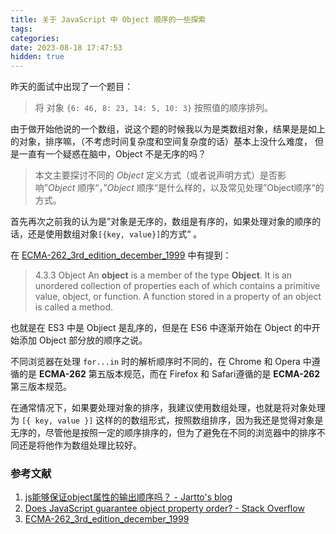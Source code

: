 ```yaml
---
title: 关于 JavaScript 中 Object 顺序的一些探索
tags: 
categories:
date: 2023-08-18 17:47:53
hidden: true
---
```

昨天的面试中出现了一个题目：

> 将 对象 `{6: 46, 8: 23, 14: 5, 10: 3}` 按照值的顺序排列。

由于做开始他说的一个数组，说这个题的时候我以为是类数组对象，结果是是如上的对象，排序嘛，（不考虑时间复杂度和空间复杂度的话）基本上没什么难度， 但是一直有一个疑惑在脑中，Object 不是无序的吗？

> 本文主要探讨不同的 *Object* 定义方式（或者说声明方式）是否影响”*Object* 顺序“，”*Object* 顺序“是什么样的，以及常见处理”Object顺序“的方式。

首先再次之前我的认为是”对象是无序的，数组是有序的，如果处理对象的顺序的话，还是使用数组对象`[{key, value}]`的方式“ 。

在 [ECMA-262_3rd_edition_december_1999](https://www.ecma-international.org/wp-content/uploads/ECMA-262_3rd_edition_december_1999.pdf) 中有提到：

> 4.3.3 Object 
> An **object** is a member of the type **Object**. It is an unordered collection of properties each of which contains a primitive value, object, or function. A function stored in a property of an object is called a method.

也就是在 ES3 中是 Objiect 是乱序的，但是在 ES6 中逐渐开始在 Object 的中开始添加 Object 部分放的顺序之说。

不同浏览器在处理 `for...in` 时的解析顺序时不同的，在 Chrome 和 Opera 中遵循的是 **ECMA-262** 第五版本规范，而在 Firefox 和 Safari遵循的是 **ECMA-262**  第三版本规范。

在通常情况下，如果要处理对象的排序，我建议使用数组处理，也就是将对象处理为 `[{ key, value }]` 这样的的数组形式，按照数组排序，因为我还是觉得对象是无序的，尽管他是按照一定的顺序排序的，但为了避免在不同的浏览器中的排序不同还是将他作为数组处理比较好。
### 参考文献
1. [js能够保证object属性的输出顺序吗？ - Jartto's blog](http://jartto.wang/2016/10/25/does-js-guarantee-object-property-order/)
2. [Does JavaScript guarantee object property order? - Stack Overflow](https://stackoverflow.com/questions/5525795/does-javascript-guarantee-object-property-order)
3. [ECMA-262_3rd_edition_december_1999](https://www.ecma-international.org/wp-content/uploads/ECMA-262_3rd_edition_december_1999.pdf)